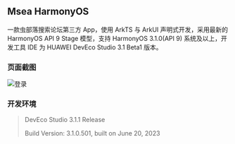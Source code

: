 ## Msea HarmonyOS

一款虫部落搜索论坛第三方 App，使用 ArkTS 与 ArkUI 声明式开发，采用最新的 HarmonyOS API 9 Stage 模型，支持 HarmonyOS 3.1.0(API 9) 系统及以上，开发工具 IDE 为 HUAWEI DevEco Studio 3.1 Beta1 版本。

### 页面截图

![登录](https://z1.ax1x.com/2023/11/17/pit4z5D.png)

### 开发环境

> DevEco Studio 3.1.1 Release
> 
> Build Version: 3.1.0.501, built on June 20, 2023
>
